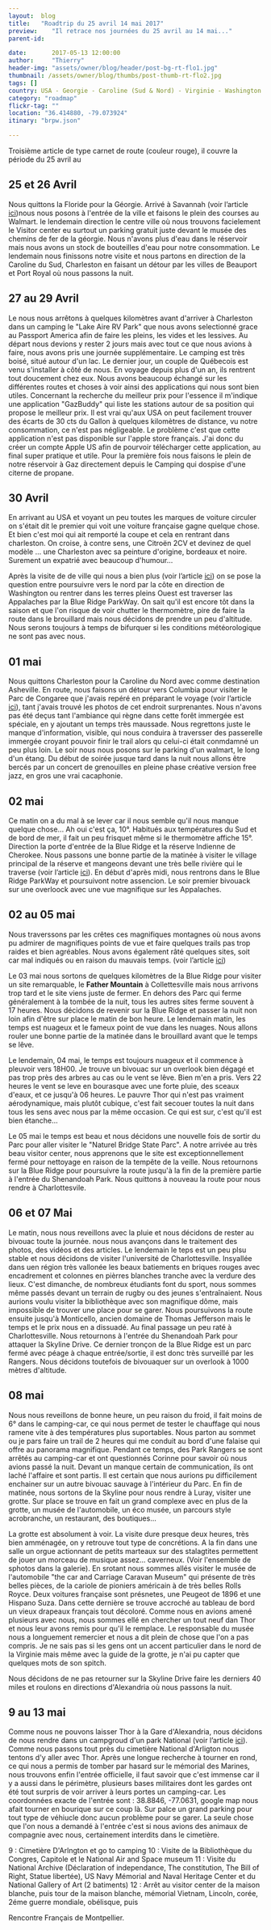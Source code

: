 ```yaml
---
layout:  blog
title:   "Roadtrip du 25 avril 14 mai 2017"
preview:    "Il retrace nos journées du 25 avril au 14 mai..."
parent-id:  

date:       2017-05-13 12:00:00
author:     "Thierry"
header-img: "assets/owner/blog/header/post-bg-rt-flo1.jpg"
thumbnail: /assets/owner/blog/thumbs/post-thumb-rt-flo2.jpg
tags: []
country: USA - Georgie - Caroline (Sud & Nord) - Virginie - Washington DC - Maryland
category: "roadmap"
flickr-tag: ""
location: "36.414880, -79.073924"
itinary: "brpw.json"

---
```


Troisième article de type carnet de route (couleur rouge), il couvre la période du 25 avril au 


## 25 et 26 Avril

Nous quittons la Floride pour la Géorgie. Arrivé à Savannah (voir l’article <a href="{{site.baseurl}}{% post_url 2017-04-26-usa-georgie-savannah %}">ici</a>)nous nous posons à l'entrée de la ville et faisons le plein des courses au Walmart. le lendemain direction le centre ville où nous trouvons facielement le Visitor center eu surtout un parking gratuit juste devant le musée des chemins de fer de la géorgie. Nous n'avons plus d'eau dans le réservoir mais nous avons un stock de bouteilles d'eau pour notre consommation. Le lendemain nous finissons notre visite et nous partons en direction de la Caroline du Sud, Charleston en faisant un détour par les villes de Beauport et Port Royal où nous passons la nuit.  

## 27 au 29 Avril

Le nous nous arrêtons à quelques kilomètres avant d'arriver à Charleston dans un camping le "Lake Aire RV Park" que nous avons selectionné grace au Passport America afin de faire les pleins, les vides et les lessives. Au départ nous devions y rester 2 jours mais avec tout ce que nous avions à faire, nous avons pris une journée supplémentaire. Le camping est très boisé, situé autour d'un lac. Le dernier jour, un couple de Québecois est venu s'installer à côté de nous. En voyage depuis plus d'un an, ils rentrent tout doucement chez eux. Nous avons beaucoup échangé sur les différentes routes et choses à voir ainsi des applications qui nous sont bien utiles. Concernant la recherche du meilleur prix pour l'essence il m'indique une application "GazBuddy" qui liste les stations autour de sa position qui propose le meilleur prix. Il est vrai qu'aux USA on peut facilement trouver des écarts de 30 cts du Gallon à quelques kilomètres de distance, vu notre consommation, ce n'est pas négligeable. Le problème c'est que cette application n'est pas disponible sur l'apple store français. J'ai donc du créer un compte Apple US afin de pourvoir télécharger cette application, au final super pratique et utile. Pour la première fois nous faisons le plein de notre réservoir à Gaz directement depuis le Camping qui dospise d'une citerne de propane.  

## 30 Avril

En arrivant au USA et voyant un peu toutes les marques de voiture circuler on s'était dit le premier qui voit une voiture française gagne quelque chose. Et bien c'est moi qui ait remporté la coupe et cela en rentrant dans charleston. On croise, à contre sens, une Citroën 2CV et devinez de quel modèle ... une Charleston avec sa peinture d'origine, bordeaux et noire. Surement un expatrié avec beaucoup d'humour...  

Après la visite de de ville qui nous a bien plus (voir l’article <a href="{{site.baseurl}}{% post_url 2017-04-30-usa-caroline-du-sud-charleston %}">ici</a>) on se pose la question entre poursuivre vers le nord par la côte en direction de Washington ou rentrer dans les terres pleins Ouest est traverser las Appalaches par la Blue Ridge ParkWay. On sait qu'il est encore tôt dans la saison et que l'on risque de voir chutter le thermomètre, pire de faire la route dans le brouillard mais nous décidons de prendre un peu d'altitude. Nous serons toujours à temps de bifurquer si les conditions météorologique ne sont pas avec nous.  


## 01 mai

Nous quittons Charleston pour la Caroline du Nord avec comme destination Asheville. En route, nous faisons un détour vers Columbia pour visiter le Parc de Congaree que j'avais repéré en préparant le voyage (voir l’article <a href="{{site.baseurl}}{% post_url 2017-05-01-usa-caroline-du-sud-congaree %}">ici</a>), tant j'avais trouvé les photos de cet endroit surprenantes. Nous n'avons pas été deçus tant l'ambiance qui règne dans cette forêt immergée est spéciale, en y ajoutant un temps très maussade. Nous regrettons juste le manque d'information, visible, qui nous conduira à traversser des passerelle immergée croyant pouvoir finir le trail alors qu celui-ci était conmdamné un peu plus loin.
Le soir nous nous posons sur le parking d'un walmart, le long d'un étang. Du début de soirée jusque tard dans la nuit nous allons être bercés par un concert de grenouilles en pleine phase créative version free jazz, en gros une vrai cacaphonie.   


## 02 mai

Ce matin on a du mal à se lever car il nous semble qu'il nous manque quelque chose... Ah oui c'est ça, 10°. Habitués aux températures du Sud et de bord de mer, il fait un peu frisquet même si le thermomètre affiche 15°. Direction la porte d'entrée de la Blue Ridge et la réserve Indienne de Cherokee. Nous passons une bonne partie de la matinée à visiter le village principal de la réserve et mangeons devant une très belle rivière qui le traverse (voir l’article <a href="{{site.baseurl}}{% post_url 2017-05-02-usa-caroline-du-nord-cherokee %}">ici</a>). En début d'après midi, nous rentrons dans le Blue Ridge ParkWay et poursuivont notre assencion. Le soir premier bivouack sur une overloock avec une vue magnifique sur les Appalaches.  

## 02 au 05 mai

Nous traverssons par les crêtes ces magnifiques montagnes où nous avons pu admirer de magnifiques points de vue et faire quelques trails pas trop raides et bien agréables. Nous avons également râté quelques sites, soit car mal indiqués ou en raison du mauvais temps. (voir l’article <a href="{{site.baseurl}}{% post_url 2017-05-05-usa-caroline-du-nord-blue-ridge %}">ici</a>)  

Le 03 mai nous sortons de quelques kilomètres de la Blue Ridge pour visiter un site remarquable, le **Father Mountain** à Collettesville mais nous arrivons trop tard et le site viens juste de fermer. En dehors des Parc qui ferme généralement à la tombée de la nuit, tous les autres sites ferme souvent à 17 heures. Nous décidons de revenir sur la Blue Ridge et passer la nuit non loin afin d'être sur place le matin de bon heure. Le lendemain matin, les temps est nuageux et le fameux point de vue dans les nuages. Nous allons rouler une bonne partie de la matinée dans le brouillard avant que le temps se lêve.   

Le lendemain, 04 mai, le temps est toujours nuageux et il commence à pleuvoir vers 18H00. Je trouve un bivouac sur un overlook bien dégagé et pas trop près des arbres au cas ou le vent se lêve. Bien m'en a pris. Vers 22 heures le vent se leve en bourasque avec une forte pluie, des sceaux d'eaux, et ce jusqu'à 06 heures. Le pauvre Thor qui n'est pas vraiment aérodynamique, mais plutôt cubique, c'est fait secouer toutes la nuit dans tous les sens avec nous par la même occasion. Ce qui est sur, c'est qu'il est bien étanche...   

Le 05 mai le temps est beau et nous décidons une nouvelle fois de sortir du Parc pour aller visiter le "Naturel Bridge State Parc". A notre arrivée au très beau visitor center, nous apprenons que le site est exceptionnellement fermé pour nettoyage en raison de la tempête de la veille. Nous retournons sur la Blue Ridge pour poursuivre la route jusqu'à la fin de la première partie à l'entrée du Shenandoah Park. Nous quittons à nouveau la route pour nous rendre à Charlottesvile.  

## 06 et 07 Mai

Le matin, nous nous reveillons avec la pluie et nous décidons de rester au bivouac toute la journée. nous nous avançons dans le traitement des photos, des vidéos et des articles. Le lendemain le teps est un peu plsu stable et nous décidons de visiter l'université de Charlottesville. Insyallée dans uen région très vallonée les beaux batiements en briques rouges avec encadrement et colonnes en pièrres blanches tranche avec la verdure des lieux. C'est dimanche, de nombreux étudiants font du sport, nous sommes même passés devant un terrain de rugby ou des jeunes s'entraînaient. Nous aurions voulu visiter la bibliothèque avec son magnifique dôme, mais impossible de trouver une place pour se garer. Nous poursuivons la route ensuite jusqu'à Monticello, ancien domaine de Thomas Jefferson mais le temps et le prix nous en a dissuadé. Au final passage un peu raté à Charlottesville. Nous retournons à l'entrée du Shenandoah Park pour attaquer la Skyline Drive. Ce dernier tronçon de la Blue Ridge est un parc fermé avec péage à chaque entrée/sortie, il est donc très surveillé par les Rangers. Nous décidons toutefois de bivouaquer sur un overlook à 1000 mètres d'altitude.  

## 08 mai

Nous nous reveillons de bonne heure, un peu raison du froid, il fait moins de 6° dans le camping-car, ce qui nous permet de tester le chauffage qui nous ramene vite à des températures plus suportables. Nous parton au sommet ou je pars faire un trail de 2 heures qui me conduit au bord d'une falaise qui offre au panorama magnifique. Pendant ce temps, des Park Rangers se sont arrêtés au camping-car et ont questionnés Corinne pour savoir où nous avions passé la nuit. Devant un manque certain de communication, ils ont laché l'affaire et sont partis. Il est certain que nous aurions pu difficilement enchainer sur un autre bivouac sauvage à l'intérieur du Parc. En fin de matinée, nous sortons de la Skyline pour nous rendre à Luray, visiter une grotte. Sur place se trouve en fait un grand complexe avec en plus de la grotte, un musée de l'automobile, un éco musée, un parcours style acrobranche, un restaurant, des boutiques...    

La grotte est absolument à voir. La visite dure presque deux heures, très bien amménagée, on y retrouve tout type de concrétions. A la fin dans une salle un orgue actionnant de petits marteaux sur des stalagtites permettent de jouer un morceau de musique assez... caverneux. (Voir l'ensemble de sphotos dans la galerie). En srotant nous sommes allés visiter le musée de l'automobile "the car and Carriage Caravan Museum" qui présente de très belles pièces, de la cariole de pioniers américain à de très belles Rolls Royce. Deux voitures française sont présnetes, une Peugeot de 1896 et une Hispano Suza. Dans cette dernière se trouve accroché au tableau de bord un vieux drapeaux français tout décoloré. Comme nous en avions amené plusieurs avec nous, nous sommes ellé en chercher un tout neuf dan Thor et nous leur avons remis pour qu'il le remplace. Le responsable du musée nous a longuement remercier et nous a dit plein de chose que l'on a pas compris. Je ne sais pas si les gens ont un accent particulier dans le nord de la Virginie mais même avec la guide de la grotte, je n'ai pu capter que quelques mots de son spitch.  

Nous décidons de ne pas retourner sur la Skyline Drive faire les derniers 40 miles et roulons en directions d'Alexandria où nous passons la nuit.   

## 9 au 13 mai

Comme nous ne pouvons laisser Thor à la Gare d'Alexandria, nous décidons de nous rendre dans un campgroud d'un park National (voir l’article <a href="{{site.baseurl}}{% post_url 2017-05-13-usa-washington-rv %}">ici</a>). Comme nous passons tout près du cimetière National d'Arligton nous tentons d'y aller avec Thor. Après une longue recherche à tourner en rond, ce qui nous a permis de tomber par hasard sur le mémorial des Marines, nous trouvons enfin l'entrée officielle, il faut savoir que c'est immense car il y a aussi dans le périmètre, plusieurs bases militaires dont les gardes ont été tout surpris de voir arriver à leurs portes un camping-car. Les coordonnées exacte de l'entrée sont : 38.8846, -77.0631, google map nous afait tourner en bourique sur ce coup là.
Sur palce un grand parking pour tout type de véhiucle donc aucun problème pour se garer. La seule chose que l'on nous a demandé à l'entrée c'est si nous avions des animaux de compagnie avec nous, certainement interdits dans le cimetière.

  
9 : Cimetière D'Arlngton et go to camping
10 : Visite de la Bibliothèque du Congres, Capitole et le National Air and Space museum
11 : Visite du National Archive (Déclaration of independance, The constitution, The Bill of Right, Statue libertée), US Navy Mémorial and Naval Heritage Center et du National Gallery of Art (2 batiments)
12 : Arrêt au visitor center de la maison blanche, puis tour de la maison blanche, mémorial Vietnam, Lincoln, corée, 2éme guerre mondiale, obélisque, puis 

Rencontre Français de Montpellier.